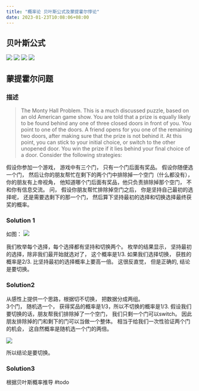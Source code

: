 ```yaml
---
title: "概率论 贝叶斯公式及蒙提霍尔悖论"
date: 2023-01-23T10:08:06+08:00
---
```


## 贝叶斯公式

![](/img/Conditioning%20And%20Bayes%20Rule%20-1.jpg)
![](/img/Conditioning%20And%20Bayes%20Rule%20-2.jpg)
![](/img/Conditioning%20And%20Bayes%20Rule%20-3.jpg)
![](/img/Conditioning%20And%20Bayes%20Rule%20-4.jpg)

## 蒙提霍尔问题

### 描述
>
> The Monty Hall Problem. This is a much discussed puzzle, based on an old American game
> show. You are told that a prize is equally likely to be found behind any one of three closed doors
> in front of you. You point to one of the doors. A friend opens for you one of the remaining two
> doors, after making sure that the prize is not behind it. At this point, you can stick to your
> initial choice, or switch to the other unopened door. You win the prize if it lies behind your final
> choice of a door. Consider the following strategies:

假设你参加一个游戏， 游戏中有三个门， 只有一个门后面有奖品。
假设你随便选一个门， 然后让你的朋友帮忙在剩下的两个门中排除掉一个空门（什么都没有）， 你的朋友有上帝视角， 他知道哪个门后面有奖品，他只负责排除掉那个空门， 不和你有信息交流。
问， 假设你朋友帮忙排除掉空门之后， 你是坚持自己最初的选择呢， 还是需要选剩下的那一个门， 然后算下坚持最初的选择和切换选择最终获奖的概率。

### Solution 1

如图：
![](/img/Recitation%202-4.jpg)

我们枚举每个选择，每个选择都有坚持和切换两个。 
枚举的结果显示， 坚持最初的选择，除非我们最开始就选对了， 这个概率是1/3.
如果我们选择切换， 获胜的概率是2/3. 比坚持最初的选择概率上要高一倍。
这很反直觉， 但是正确的, 结论是要切换。


### Solution2
从感性上提供一个思路，根据切不切换， 把数据分成两组。  
3个门， 随机选一个， 获得奖品的概率是1/3，所以不切换的概率是1/3.
假设我们要切换的话，朋友帮我们排除掉了一个空门， 我们只剩一个门可以switch。 因此朋友排除掉的门和剩下的门可以当做一个整体。 相当于给我们一次性验证两个门的机会， 这自然概率是随机选一个门的两倍。 

![](/img/Recitation%202-5.jpg)

所以结论是要切换。

### Solution3 

根据贝叶斯概率推导  #todo



